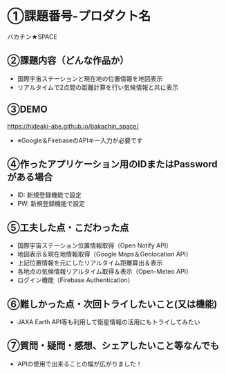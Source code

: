 # ①課題番号-プロダクト名

バカチン★SPACE

## ②課題内容（どんな作品か）

- 国際宇宙ステーションと現在地の位置情報を地図表示
- リアルタイムで2点間の距離計算を行い気候情報と共に表示

## ③DEMO

https://hideaki-abe.github.io/bakachin_space/
- ※Google＆FirebaseのAPIキー入力が必要です

## ④作ったアプリケーション用のIDまたはPasswordがある場合

- ID: 新規登録機能で設定
- PW: 新規登録機能で設定

## ⑤工夫した点・こだわった点

- 国際宇宙ステーション位置情報取得（Open Notify API）
- 地図表示＆現在地情報取得（Google Maps＆Geolocation API）
- 上記位置情報を元にしたリアルタイム距離算出＆表示
- 各地点の気候情報リアルタイム取得＆表示（Open-Meteo API）
- ログイン機能（Firebase Authentication）

## ⑥難しかった点・次回トライしたいこと(又は機能)

- JAXA Earth API等も利用して衛星情報の活用にもトライしてみたい

## ⑦質問・疑問・感想、シェアしたいこと等なんでも

- APIの使用で出来ることの幅が広がりました！
